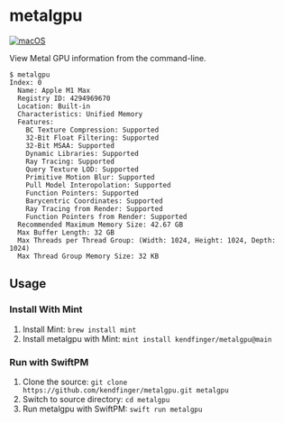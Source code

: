 # metalgpu

[![macOS](https://github.com/kendfinger/metalgpu/actions/workflows/macos.yml/badge.svg)](https://github.com/kendfinger/metalgpu/actions/workflows/macos.yml)

View Metal GPU information from the command-line.

```
$ metalgpu
Index: 0
  Name: Apple M1 Max
  Registry ID: 4294969670
  Location: Built-in
  Characteristics: Unified Memory
  Features:
    BC Texture Compression: Supported
    32-Bit Float Filtering: Supported
    32-Bit MSAA: Supported
    Dynamic Libraries: Supported
    Ray Tracing: Supported
    Query Texture LOD: Supported
    Primitive Motion Blur: Supported
    Pull Model Interopolation: Supported
    Function Pointers: Supported
    Barycentric Coordinates: Supported
    Ray Tracing from Render: Supported
    Function Pointers from Render: Supported
  Recommended Maximum Memory Size: 42.67 GB
  Max Buffer Length: 32 GB
  Max Threads per Thread Group: (Width: 1024, Height: 1024, Depth: 1024)
  Max Thread Group Memory Size: 32 KB
  ```

## Usage

### Install With Mint

1. Install Mint: `brew install mint`
2. Install metalgpu with Mint: `mint install kendfinger/metalgpu@main`

### Run with SwiftPM

1. Clone the source: `git clone https://github.com/kendfinger/metalgpu.git metalgpu`
2. Switch to source directory: `cd metalgpu`
3. Run metalgpu with SwiftPM: `swift run metalgpu`
